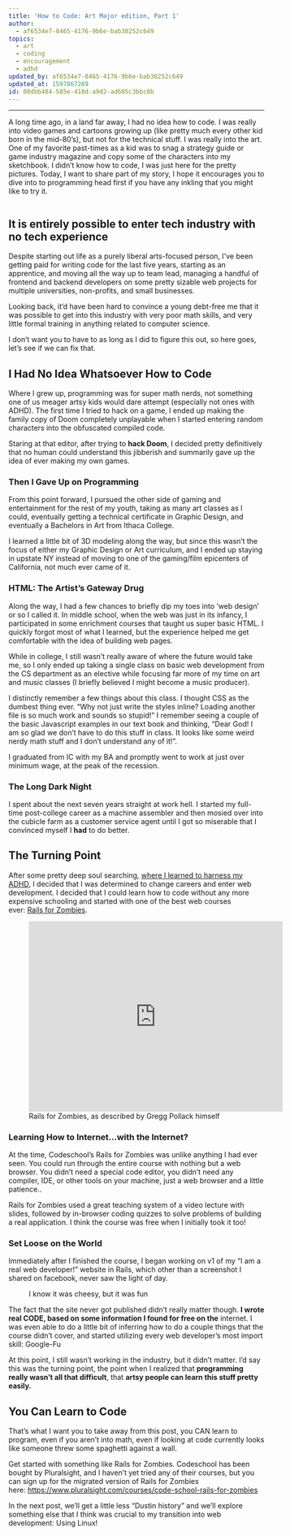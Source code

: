 ```yaml
---
title: 'How to Code: Art Major edition, Part 1'
author:
  - af6534e7-8465-4176-9b6e-bab30252c649
topics:
  - art
  - coding
  - encouragement
  - adhd
updated_by: af6534e7-8465-4176-9b6e-bab30252c649
updated_at: 1597867269
id: 00dbb484-585e-418d-a9d2-ad605c3bbc8b
---
```

---
<p>A long time ago, in a land far away, I had no idea how to code. I was really into video games and cartoons growing up (like pretty much every other kid born in the mid-80&#8217;s), but not for the technical stuff. I was really into the art. One of my favorite past-times as a kid was to snag a strategy guide or game industry magazine and copy some of the characters into my sketchbook. I didn&#8217;t know how to code, I was just here for the pretty pictures. Today, I want to share part of my story, I hope it encourages you to dive into to programming head first if you have any inkling that you might like to try it.</p>
<figure class="wp-block-image"><img src="https://wildwebmachine.com/app/uploads/2018/07/IMG_20111115_194341-1024x768.jpg" alt="" class="wp-image-136" srcset="https://wildwebmachine.com/app/uploads/2018/07/IMG_20111115_194341-1024x768.jpg 1024w, https://wildwebmachine.com/app/uploads/2018/07/IMG_20111115_194341-300x225.jpg 300w, https://wildwebmachine.com/app/uploads/2018/07/IMG_20111115_194341-768x576.jpg 768w, https://wildwebmachine.com/app/uploads/2018/07/IMG_20111115_194341.jpg 1200w" sizes="(max-width: 1024px) 100vw, 1024px" /></figure>
<h2>It is entirely possible to enter
<g class="gr_ gr_51 gr-alert gr_gramm gr_inline_cards gr_disable_anim_appear Grammar only-ins replaceWithoutSep" id="51" data-gr-id="51">tech</g> industry with no tech experience</h2>
<p>Despite starting out life as a purely liberal
<g class="gr_ gr_4 gr-alert sel gr_spell gr_replaced gr_inline_cards gr_disable_anim_appear ContextualSpelling ins-del multiReplace" id="4" data-gr-id="4">arts-focused</g> person, I&#8217;ve been getting paid for writing code for the last five years, starting as an apprentice, and moving all the way up to team lead, managing a handful of frontend and backend developers on some pretty sizable web projects for multiple universities, non-profits, and small businesses.</p>
<p>Looking back, it&#8217;d have been hard to convince a young debt-free me that it was possible to get into this industry with very poor math skills, and very little formal training in anything related to computer science.</p>
<p>I don&#8217;t want you to have to as long as I did to figure this out, so here goes, let&#8217;s see if we can fix that.</p>
<h2>I Had No Idea Whatsoever How to Code</h2>
<p>Where I grew up, programming was for super math nerds, not something one of us meager artsy kids would dare attempt (especially not ones with ADHD). The first time I tried to hack on a game, I ended up making the family copy of Doom completely unplayable when I started entering random characters into the obfuscated compiled code. </p>
<p>Staring at that editor, after trying to&nbsp;<strong>hack Doom</strong>﻿, I decided pretty definitively that no human could understand this jibberish and summarily gave up the idea of ever making my own games.</p>
<h3>Then I Gave Up on Programming</h3>
<p>From this point forward, I pursued the other side of gaming and entertainment for the rest of my youth, taking as many art classes as I could, eventually getting a technical certificate in Graphic Design, and eventually a Bachelors in Art from Ithaca College. </p>
<p>I learned a little bit of 3D modeling along the way, but since this wasn&#8217;t the focus of either my Graphic Design or Art curriculum, and I ended up staying in upstate NY instead of moving to one of the gaming/film epicenters of California, not much ever came of it.</p>
<h3>HTML: The Artist&#8217;s Gateway Drug</h3>
<p>Along the way, I had a few chances to briefly dip my toes into &#8216;web design&#8217; or so I called it. In middle school, when the web was just in its infancy, I participated in some enrichment courses that taught us super basic
<g class="gr_ gr_157 gr-alert sel gr_spell gr_replaced gr_inline_cards gr_disable_anim_appear ContextualSpelling ins-del multiReplace" id="157" data-gr-id="157">HTML</g>. I quickly forgot most of what I learned, but the experience helped me get comfortable with the idea of building web pages.</p>
<p>While in college, I still wasn&#8217;t really aware of where the future would take me, so I only ended up taking a single class on basic web development from the CS department as an elective while focusing far more of my time on art and music classes (I briefly believed I might become a music producer).</p>
<p>I distinctly remember a few things about this class. I thought CSS as the dumbest thing ever. &#8220;Why not just write the styles inline? Loading another file is so much work and sounds so stupid!&#8221; I remember seeing a couple of the basic Javascript examples in our
<g class="gr_ gr_237 gr-alert gr_spell gr_inline_cards gr_disable_anim_appear ContextualSpelling ins-del" id="237" data-gr-id="237">text book</g> and thinking, &#8220;Dear God! I am so glad we don&#8217;t have to do this stuff in class. It looks like some weird nerdy math stuff and I don&#8217;t understand any of it!&#8221;.</p>
<p>I graduated from IC with my BA and promptly went to work at just over minimum wage, at the peak of the recession.</p>
<h3>The Long Dark Night</h3>
<p>I spent about the next seven years straight
<g class="gr_ gr_4 gr-alert sel gr_gramm gr_replaced gr_inline_cards gr_disable_anim_appear Grammar multiReplace" id="4" data-gr-id="4">at</g> work hell. I started my full-time post-college career as a machine assembler and then mosied over into the cubicle farm as a customer service agent until I got so miserable that I convinced myself I&nbsp;<strong>had</strong>﻿ to do better.</p>
<h2>The Turning Point</h2>
<p>After some pretty deep soul searching, <a href="https://wildwebmachine.com/2018/07/15/is-my-adhd-an-illness/">where I learned to harness my ADHD</a>, I decided that I was determined to change careers and enter web development. I decided that I could learn how to code without any more expensive schooling and started with one of the best web courses ever:&nbsp;<a href="https://www.pluralsight.com/courses/code-school-rails-for-zombies">Rails for Zombies</a>.</p>
<figure class="wp-block-embed-youtube wp-block-embed is-type-video is-provider-youtube wp-has-aspect-ratio wp-embed-aspect-4-3"><div class="wp-block-embed__wrapper">
<iframe width="500" height="375" src="https://www.youtube.com/embed/k4Zg6cLPO4Q?feature=oembed" frameborder="0" allow="autoplay; encrypted-media" allowfullscreen></iframe>
</div><figcaption>Rails for Zombies, as described by Gregg Pollack himself</figcaption></figure>
<h3>Learning How to
<g class="gr_ gr_50 gr-alert gr_gramm gr_inline_cards gr_disable_anim_appear Grammar only-ins replaceWithoutSep" id="50" data-gr-id="50">Internet</g>&#8230;with the Internet?</h3>
<p>At the time, Codeschool&#8217;s Rails for Zombies was unlike anything I had ever seen. You could run through the entire course with nothing but a web browser. You didn&#8217;t need a special code editor, you didn&#8217;t need any compiler, IDE, or other tools on your machine, just a web browser and a little patience..</p>
<p>Rails for Zombies used a great teaching system of a video lecture with slides, followed by in-browser coding quizzes&nbsp;to solve problems of building a real application. I think the course was free when I initially took it too!</p>
<h3>Set Loose on the World</h3>
<p>Immediately after I finished the course, I began working on v1 of my &#8220;I am a real web developer!&#8221; website in Rails, which other than a screenshot I shared on facebook, never saw the light of day.</p>
<figure class="wp-block-image"><img src="https://wildwebmachine.com/app/uploads/2018/07/330585736955428.jpg" alt="" class="wp-image-138" srcset="https://wildwebmachine.com/app/uploads/2018/07/330585736955428.jpg 843w, https://wildwebmachine.com/app/uploads/2018/07/330585736955428-300x169.jpg 300w, https://wildwebmachine.com/app/uploads/2018/07/330585736955428-768x432.jpg 768w" sizes="(max-width: 843px) 100vw, 843px" /><figcaption>I know it was cheesy, but it was fun</figcaption></figure>
<p>The fact that the site never got published didn&#8217;t really matter though. <strong>I wrote real CODE, based on some information I found for free on the</strong> internet. I was even able to do a little bit of inferring how to do a couple things that the course didn&#8217;t cover, and started utilizing every web developer&#8217;s most import skill:
<g class="gr_ gr_223 gr-alert sel gr_spell gr_replaced gr_inline_cards gr_disable_anim_appear ContextualSpelling ins-del multiReplace" id="223" data-gr-id="223">Google-Fu</g>
</p>
<p>At this point, I still wasn&#8217;t working in the industry, but it didn&#8217;t matter. I&#8217;d say this was the turning point, the point when I realized that&nbsp;<strong>programming really wasn&#8217;t all that difficult</strong>﻿, that&nbsp;<strong>artsy people can learn this stuff pretty easily.</strong>﻿</p>
<h2>You Can Learn to Code</h2>
<p>That&#8217;s what I want you to take away from this post, you CAN learn to program, even if you aren&#8217;t into math, even if looking at code currently looks like someone threw some spaghetti against a wall.</p>
<p>Get started with something like Rails for Zombies. Codeschool has been bought by Pluralsight, and I haven&#8217;t yet tried any of their courses, but you can sign up for the migrated version of Rails for Zombies here:&nbsp;<a href="https://www.pluralsight.com/courses/code-school-rails-for-zombies">https://www.pluralsight.com/courses/code-school-rails-for-zombies</a></p>
<p>In the next post, we&#8217;ll get a little less &#8220;Dustin history&#8221; and we&#8217;ll explore something else that I think was crucial to my transition into web development: Using Linux!</p>